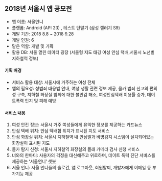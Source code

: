 ## 2018년 서울시 앱 공모전

- 앱 이름: 서울언니
- 플랫폼: Android (API 23) , 테스트 단말기 (삼성 갤러기 S9)
- 개발 기간: 2018 8.8 ~ 2018 9.28
- 개발 인원: 6
- 맡은 역할: 개발 및 기획
- 활용 DB: 서울 열린 데이터 광장 (서울형 지도 태깅 여성 안심 택배,서울시 노선별 지하철역 정보)



#### 기획 배경

- 서비스 활용 대상: 서울시에 거주하는 여성 전체 
- 앱의 필요성: 성범죄 대응법 안내, 여성 생활 관련 정보 제공, 몰카 범죄 신고의 편의성 구축, 지하철 화장실 범죄에 대한 불안감 해소, 여성안심택배 이용률 증가, 데이트폭력 인지 및 피해 예방

#### 서비스 내용

1. 여성 안전 정보: 서울시 거주 여성들에게 유익한 정보를 제공하는 카드뉴스
2. 안심 택배 위치: 안심 택배함 위치가 표시된 지도 서비스
3. 안심 화장실 위치: 서울시 지하철역 내 안심벨과 비명감지 시스템이 설치되어있는 화장실이 표시된 지도
4. 몰카 탐지 신청: 서울시 지하철역 화장실의 몰래 카메라 검사 신청 서비스
5. 너와의 한마디: 사용자의 걱정을 대신해주고 위로하며, 데이트 폭력 진단 서비스를 제공하는 ‘서울언니’ 챗봇
6. 서울 언니: 서울 언니들의 슬로건, 앱 로그아웃, 회원탈퇴, 개발자에게 이메일 등 부가기능 제공

